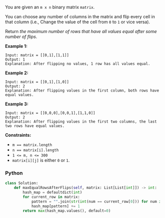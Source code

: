 You are given an  `m x n`  binary matrix  `matrix`.

You can choose any number of columns in the matrix and flip every cell in that column (i.e., Change the value of the
cell from  `0`  to  `1`  or vice versa).

Return  _the maximum number of rows that have all values equal after some number of flips_.

**Example 1:**

```
Input: matrix = [[0,1],[1,1]]
Output: 1
Explanation: After flipping no values, 1 row has all values equal.
```

**Example 2:**

```
Input: matrix = [[0,1],[1,0]]
Output: 2
Explanation: After flipping values in the first column, both rows have equal values.
```

**Example 3:**

```
Input: matrix = [[0,0,0],[0,0,1],[1,1,0]]
Output: 2
Explanation: After flipping values in the first two columns, the last two rows have equal values.
```

**Constraints:**

- `m == matrix.length`
- `n == matrix[i].length`
- `1 <= m, n <= 300`
- `matrix[i][j]`  is either `0`  or  `1`.

### Python

```python
class Solution:
    def maxEqualRowsAfterFlips(self, matrix: List[List[int]]) -> int:
        hash_map = defaultdict(int)
        for current_row in matrix:
            pattern = "".join(str(int(num == current_row[0])) for num in current_row)
            hash_map[pattern] += 1
        return max(hash_map.values(), default=0)

```